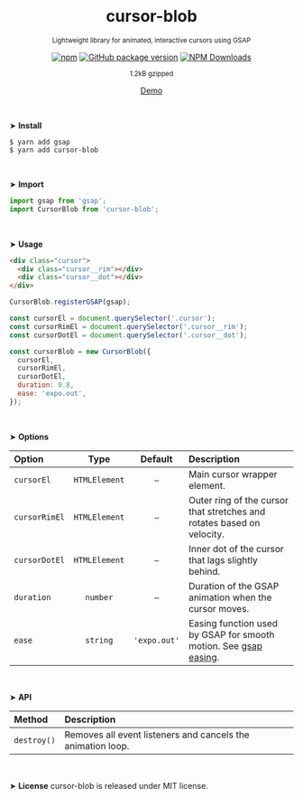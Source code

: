 <div align="center">
<br>

<h1>cursor-blob</h1>

<p><sup>Lightweight library for animated, interactive cursors using GSAP</sup></p>

[![npm](https://img.shields.io/npm/v/cursor-blob.svg?colorB=brightgreen)](https://www.npmjs.com/package/cursor-blob)
[![GitHub package version](https://img.shields.io/github/package-json/v/ux-ui-pro/cursor-blob.svg)](https://github.com/ux-ui-pro/cursor-blob)
[![NPM Downloads](https://img.shields.io/npm/dm/cursor-blob.svg?style=flat)](https://www.npmjs.org/package/cursor-blob)

<sup>1.2kB gzipped</sup>

<a href="https://codepen.io/ux-ui/full/bNNgBwZ">Demo</a>

</div>
<br>

&#10148; **Install**
```console
$ yarn add gsap
$ yarn add cursor-blob
```
<br>

&#10148; **Import**
```javascript
import gsap from 'gsap';
import CursorBlob from 'cursor-blob';
```
<br>

&#10148; **Usage**
```html
<div class="cursor">
  <div class="cursor__rim"></div>
  <div class="cursor__dot"></div>
</div>
```
```javascript
CursorBlob.registerGSAP(gsap);

const cursorEl = document.querySelector('.cursor');
const cursorRimEl = document.querySelector('.cursor__rim');
const cursorDotEl = document.querySelector('.cursor__dot');

const cursorBlob = new CursorBlob({
  cursorEl,
  cursorRimEl,
  cursorDotEl,
  duration: 0.8,
  ease: 'expo.out',
});
```
<br>

&#10148; **Options**

| Option        |     Type      |   Default    | Description                                                                                             |
|:--------------|:-------------:|:------------:|:--------------------------------------------------------------------------------------------------------|
| `cursorEl`    | `HTMLElement` |     `–`      | Main cursor wrapper element.                                                                            |
| `cursorRimEl` | `HTMLElement` |     `–`      | Outer ring of the cursor that stretches and rotates based on velocity.                                  |
| `cursorDotEl` | `HTMLElement` |     `–`      | 	Inner dot of the cursor that lags slightly behind.                                                     |
| `duration`    |   `number`    |     `–`      | Duration of the GSAP animation when the cursor moves.                                                   |
| `ease`        |   `string`    | `'expo.out'` | Easing function used by GSAP for smooth motion. See [gsap easing](https://greensock.com/docs/v3/Eases). |
<br>

&#10148; **API**

| Method                    | Description                                                 |
|:--------------------------|:------------------------------------------------------------|
| `destroy()`               | Removes all event listeners and cancels the animation loop. |
<br>

&#10148; **License**
cursor-blob is released under MIT license.
